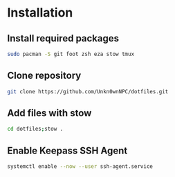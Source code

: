 # Installation
## Install required packages
```bash
sudo pacman -S git foot zsh eza stow tmux
```
## Clone repository
```bash
git clone https://github.com/Unkn0wnNPC/dotfiles.git
```
## Add files with stow
```bash
cd dotfiles;stow .
```
## Enable Keepass SSH Agent
```bash
systemctl enable --now --user ssh-agent.service
```
